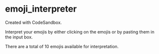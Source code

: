 # emoji_interpreter
Created with CodeSandbox. 

Interpret your emojis by either clicking on the emojis or by pasting them in the input box.

There are a total of 10 emojis available for interpretation.
